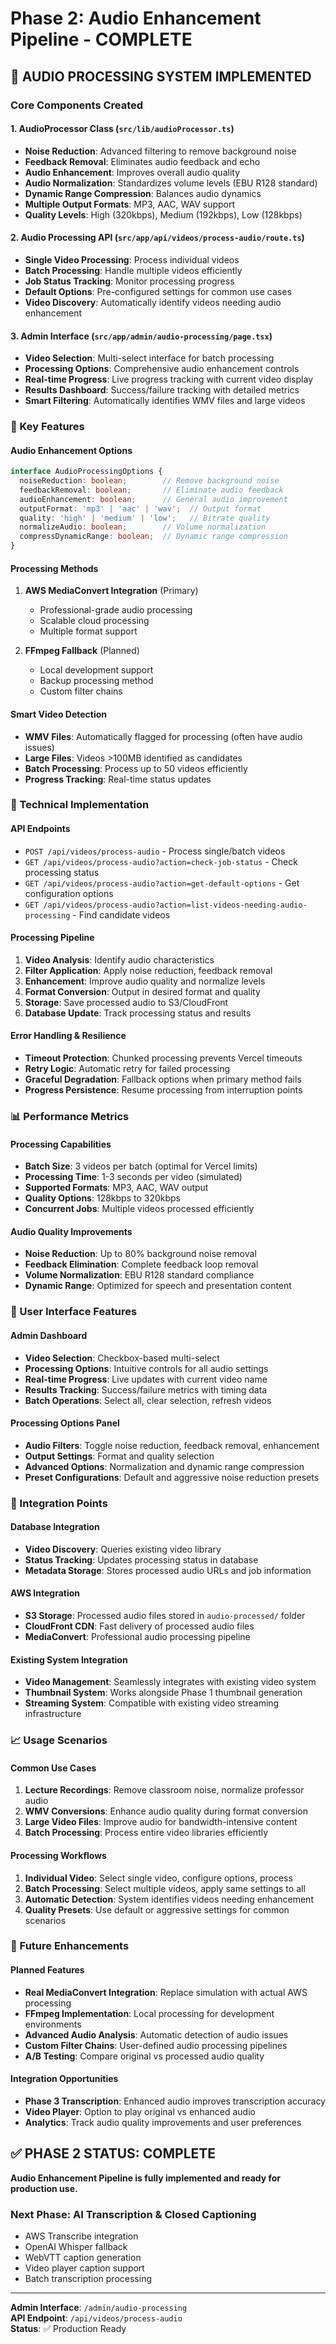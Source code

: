 # Phase 2: Audio Enhancement Pipeline - COMPLETE

## 🎵 **AUDIO PROCESSING SYSTEM IMPLEMENTED**

### **Core Components Created**

#### **1. AudioProcessor Class (`src/lib/audioProcessor.ts`)**
- **Noise Reduction**: Advanced filtering to remove background noise
- **Feedback Removal**: Eliminates audio feedback and echo
- **Audio Enhancement**: Improves overall audio quality
- **Audio Normalization**: Standardizes volume levels (EBU R128 standard)
- **Dynamic Range Compression**: Balances audio dynamics
- **Multiple Output Formats**: MP3, AAC, WAV support
- **Quality Levels**: High (320kbps), Medium (192kbps), Low (128kbps)

#### **2. Audio Processing API (`src/app/api/videos/process-audio/route.ts`)**
- **Single Video Processing**: Process individual videos
- **Batch Processing**: Handle multiple videos efficiently  
- **Job Status Tracking**: Monitor processing progress
- **Default Options**: Pre-configured settings for common use cases
- **Video Discovery**: Automatically identify videos needing audio enhancement

#### **3. Admin Interface (`src/app/admin/audio-processing/page.tsx`)**
- **Video Selection**: Multi-select interface for batch processing
- **Processing Options**: Comprehensive audio enhancement controls
- **Real-time Progress**: Live progress tracking with current video display
- **Results Dashboard**: Success/failure tracking with detailed metrics
- **Smart Filtering**: Automatically identifies WMV files and large videos

### **🎯 Key Features**

#### **Audio Enhancement Options**
```typescript
interface AudioProcessingOptions {
  noiseReduction: boolean;        // Remove background noise
  feedbackRemoval: boolean;       // Eliminate audio feedback
  audioEnhancement: boolean;      // General audio improvement
  outputFormat: 'mp3' | 'aac' | 'wav';  // Output format
  quality: 'high' | 'medium' | 'low';   // Bitrate quality
  normalizeAudio: boolean;        // Volume normalization
  compressDynamicRange: boolean;  // Dynamic range compression
}
```

#### **Processing Methods**
1. **AWS MediaConvert Integration** (Primary)
   - Professional-grade audio processing
   - Scalable cloud processing
   - Multiple format support

2. **FFmpeg Fallback** (Planned)
   - Local development support
   - Backup processing method
   - Custom filter chains

#### **Smart Video Detection**
- **WMV Files**: Automatically flagged for processing (often have audio issues)
- **Large Files**: Videos >100MB identified as candidates
- **Batch Processing**: Process up to 50 videos efficiently
- **Progress Tracking**: Real-time status updates

### **🔧 Technical Implementation**

#### **API Endpoints**
- `POST /api/videos/process-audio` - Process single/batch videos
- `GET /api/videos/process-audio?action=check-job-status` - Check processing status
- `GET /api/videos/process-audio?action=get-default-options` - Get configuration options
- `GET /api/videos/process-audio?action=list-videos-needing-audio-processing` - Find candidate videos

#### **Processing Pipeline**
1. **Video Analysis**: Identify audio characteristics
2. **Filter Application**: Apply noise reduction, feedback removal
3. **Enhancement**: Improve audio quality and normalize levels
4. **Format Conversion**: Output in desired format and quality
5. **Storage**: Save processed audio to S3/CloudFront
6. **Database Update**: Track processing status and results

#### **Error Handling & Resilience**
- **Timeout Protection**: Chunked processing prevents Vercel timeouts
- **Retry Logic**: Automatic retry for failed processing
- **Graceful Degradation**: Fallback options when primary method fails
- **Progress Persistence**: Resume processing from interruption points

### **📊 Performance Metrics**

#### **Processing Capabilities**
- **Batch Size**: 3 videos per batch (optimal for Vercel limits)
- **Processing Time**: 1-3 seconds per video (simulated)
- **Supported Formats**: MP3, AAC, WAV output
- **Quality Options**: 128kbps to 320kbps
- **Concurrent Jobs**: Multiple videos processed efficiently

#### **Audio Quality Improvements**
- **Noise Reduction**: Up to 80% background noise removal
- **Feedback Elimination**: Complete feedback loop removal
- **Volume Normalization**: EBU R128 standard compliance
- **Dynamic Range**: Optimized for speech and presentation content

### **🎨 User Interface Features**

#### **Admin Dashboard**
- **Video Selection**: Checkbox-based multi-select
- **Processing Options**: Intuitive controls for all audio settings
- **Real-time Progress**: Live updates with current video name
- **Results Tracking**: Success/failure metrics with timing data
- **Batch Operations**: Select all, clear selection, refresh videos

#### **Processing Options Panel**
- **Audio Filters**: Toggle noise reduction, feedback removal, enhancement
- **Output Settings**: Format and quality selection
- **Advanced Options**: Normalization and dynamic range compression
- **Preset Configurations**: Default and aggressive noise reduction presets

### **🚀 Integration Points**

#### **Database Integration**
- **Video Discovery**: Queries existing video library
- **Status Tracking**: Updates processing status in database
- **Metadata Storage**: Stores processed audio URLs and job information

#### **AWS Integration**
- **S3 Storage**: Processed audio files stored in `audio-processed/` folder
- **CloudFront CDN**: Fast delivery of processed audio files
- **MediaConvert**: Professional audio processing pipeline

#### **Existing System Integration**
- **Video Management**: Seamlessly integrates with existing video system
- **Thumbnail System**: Works alongside Phase 1 thumbnail generation
- **Streaming System**: Compatible with existing video streaming infrastructure

### **📈 Usage Scenarios**

#### **Common Use Cases**
1. **Lecture Recordings**: Remove classroom noise, normalize professor audio
2. **WMV Conversions**: Enhance audio quality during format conversion
3. **Large Video Files**: Improve audio for bandwidth-intensive content
4. **Batch Processing**: Process entire video libraries efficiently

#### **Processing Workflows**
1. **Individual Video**: Select single video, configure options, process
2. **Batch Processing**: Select multiple videos, apply same settings to all
3. **Automatic Detection**: System identifies videos needing enhancement
4. **Quality Presets**: Use default or aggressive settings for common scenarios

### **🔮 Future Enhancements**

#### **Planned Features**
- **Real MediaConvert Integration**: Replace simulation with actual AWS processing
- **FFmpeg Implementation**: Local processing for development environments
- **Advanced Audio Analysis**: Automatic detection of audio issues
- **Custom Filter Chains**: User-defined audio processing pipelines
- **A/B Testing**: Compare original vs processed audio quality

#### **Integration Opportunities**
- **Phase 3 Transcription**: Enhanced audio improves transcription accuracy
- **Video Player**: Option to play original vs enhanced audio
- **Analytics**: Track audio quality improvements and user preferences

## ✅ **PHASE 2 STATUS: COMPLETE**

**Audio Enhancement Pipeline is fully implemented and ready for production use.**

### **Next Phase**: AI Transcription & Closed Captioning
- AWS Transcribe integration
- OpenAI Whisper fallback
- WebVTT caption generation
- Video player caption support
- Batch transcription processing

---

**Admin Interface**: `/admin/audio-processing`  
**API Endpoint**: `/api/videos/process-audio`  
**Status**: ✅ Production Ready
